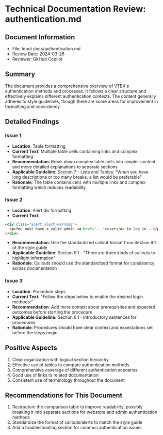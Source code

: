 # Technical Documentation Review: authentication.md

## Document Information
- File: Input docs/authentication.md
- Review Date: 2024-03-26
- Reviewer: GitHub Copilot

## Summary
The document provides a comprehensive overview of VTEX's authentication methods and processes. It follows a clear structure and effectively explains different authentication contexts. The content generally adheres to style guidelines, though there are some areas for improvement in formatting and consistency.

## Detailed Findings

### Issue 1
- **Location**: Table formatting
- **Current Text**: Multiple table cells containing links and complex formatting
- **Recommendation**: Break down complex table cells into simpler content and move detailed explanations to separate sections
- **Applicable Guideline**: Section 7 - Lists and Tables: "When you have long descriptions or too many breaks, a list would be preferable"
- **Rationale**: The table contains cells with multiple links and complex formatting which reduces readability

### Issue 2
- **Location**: Alert div formatting
- **Current Text**: 
```html
<div class="alert alert-warning">
  <p>You must have a valid admin <a href="...">user</a> to log in...</p>
</div>
```
- **Recommendation**: Use the standardized callout format from Section 9.1 of the style guide
- **Applicable Guideline**: Section 9.1 - "There are three kinds of callouts to highlight information"
- **Rationale**: Callouts should use the standardized format for consistency across documentation

### Issue 3
- **Location**: Procedure steps
- **Current Text**: "Follow the steps below to enable the desired login methods:"
- **Recommendation**: Add more context about prerequisites and expected outcomes before starting the procedure
- **Applicable Guideline**: Section 6.1 - Introductory sentences for procedures
- **Rationale**: Procedures should have clear context and expectations set before the steps begin

## Positive Aspects
1. Clear organization with logical section hierarchy
2. Effective use of tables to compare authentication methods
3. Comprehensive coverage of different authentication scenarios
4. Good use of links to related documentation
5. Consistent use of terminology throughout the document

## Recommendations for This Document
1. Restructure the comparison table to improve readability, possibly breaking it into separate sections for webstore and admin authentication methods
2. Standardize the format of callouts/alerts to match the style guide
3. Add a troubleshooting section for common authentication issues